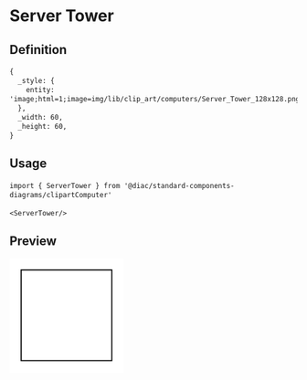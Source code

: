 # Server Tower

## Definition

```
{
  _style: { 
    entity: 'image;html=1;image=img/lib/clip_art/computers/Server_Tower_128x128.pngstrokeColor=none;',
  },
  _width: 60,
  _height: 60,
}
```

## Usage

```
import { ServerTower } from '@diac/standard-components-diagrams/clipartComputer'

<ServerTower/>
```

## Preview

<img src="./server-tower.png" width="200"/>
